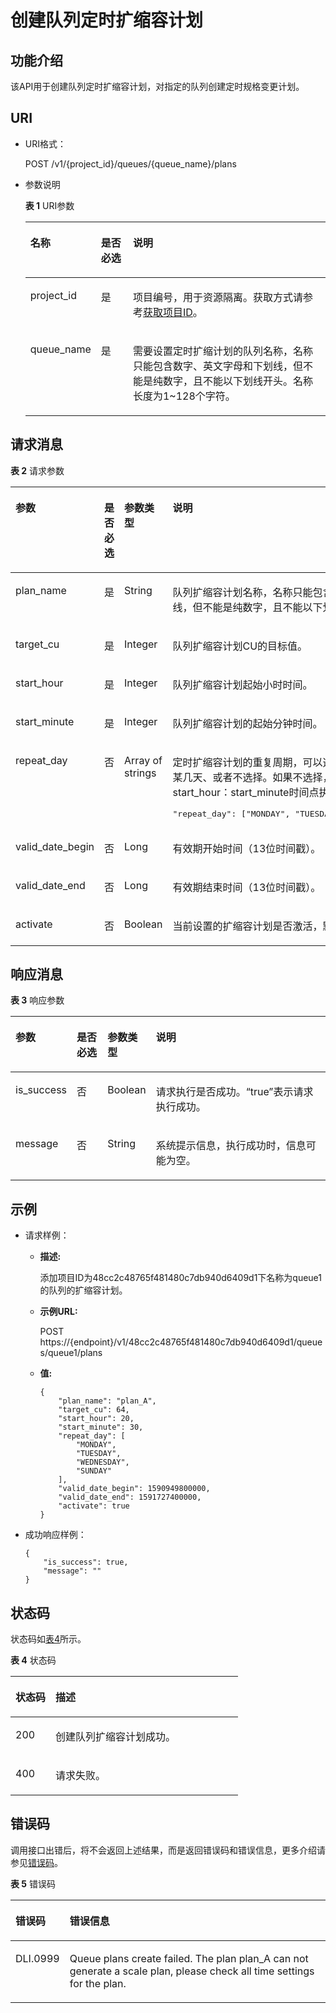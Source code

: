 # 创建队列定时扩缩容计划<a name="dli_02_0291"></a>

## 功能介绍<a name="section18998185384911"></a>

该API用于创建队列定时扩缩容计划，对指定的队列创建定时规格变更计划。

## URI<a name="s9e1b8ec5b57c422a942b19835da7d66e"></a>

-   URI格式：

    POST  /v1/\{project\_id\}/queues/\{queue\_name\}/plans

-   参数说明

    **表 1**  URI参数

    <a name="zh-cn_topic_0069077803_table60779388"></a>
    <table><thead align="left"><tr id="zh-cn_topic_0069077803_row61411666"><th class="cellrowborder" valign="top" width="15.03%" id="mcps1.2.4.1.1"><p id="a420a62a594f9410eaea229ffc8037a61"><a name="a420a62a594f9410eaea229ffc8037a61"></a><a name="a420a62a594f9410eaea229ffc8037a61"></a>名称</p>
    </th>
    <th class="cellrowborder" valign="top" width="11.27%" id="mcps1.2.4.1.2"><p id="zh-cn_topic_0069077803_p873025824211"><a name="zh-cn_topic_0069077803_p873025824211"></a><a name="zh-cn_topic_0069077803_p873025824211"></a>是否必选</p>
    </th>
    <th class="cellrowborder" valign="top" width="73.7%" id="mcps1.2.4.1.3"><p id="a692d3cd97b464aed90ba6d841900a4a5"><a name="a692d3cd97b464aed90ba6d841900a4a5"></a><a name="a692d3cd97b464aed90ba6d841900a4a5"></a>说明</p>
    </th>
    </tr>
    </thead>
    <tbody><tr id="zh-cn_topic_0069077803_row48589216"><td class="cellrowborder" valign="top" width="15.03%" headers="mcps1.2.4.1.1 "><p id="zh-cn_topic_0069077803_p43412436"><a name="zh-cn_topic_0069077803_p43412436"></a><a name="zh-cn_topic_0069077803_p43412436"></a>project_id</p>
    </td>
    <td class="cellrowborder" valign="top" width="11.27%" headers="mcps1.2.4.1.2 "><p id="zh-cn_topic_0069077803_p26746391"><a name="zh-cn_topic_0069077803_p26746391"></a><a name="zh-cn_topic_0069077803_p26746391"></a>是</p>
    </td>
    <td class="cellrowborder" valign="top" width="73.7%" headers="mcps1.2.4.1.3 "><p id="p1310472724012"><a name="p1310472724012"></a><a name="p1310472724012"></a>项目编号，用于资源隔离。获取方式请参考<a href="获取项目ID.md">获取项目ID</a>。</p>
    </td>
    </tr>
    <tr id="row1691519137166"><td class="cellrowborder" valign="top" width="15.03%" headers="mcps1.2.4.1.1 "><p id="p58451326141618"><a name="p58451326141618"></a><a name="p58451326141618"></a>queue_name</p>
    </td>
    <td class="cellrowborder" valign="top" width="11.27%" headers="mcps1.2.4.1.2 "><p id="p138451726171613"><a name="p138451726171613"></a><a name="p138451726171613"></a>是</p>
    </td>
    <td class="cellrowborder" valign="top" width="73.7%" headers="mcps1.2.4.1.3 "><p id="p10845102621613"><a name="p10845102621613"></a><a name="p10845102621613"></a>需要设置定时扩缩计划的队列名称，名称只能包含数字、英文字母和下划线，但不能是纯数字，且不能以下划线开头。名称长度为1~128个字符。</p>
    </td>
    </tr>
    </tbody>
    </table>


## 请求消息<a name="section20458182103"></a>

**表 2**  请求参数

<a name="table75729474247"></a>
<table><thead align="left"><tr id="row55738472249"><th class="cellrowborder" valign="top" width="16.41%" id="mcps1.2.5.1.1"><p id="p11573204732411"><a name="p11573204732411"></a><a name="p11573204732411"></a>参数</p>
</th>
<th class="cellrowborder" valign="top" width="10.48%" id="mcps1.2.5.1.2"><p id="p65731647142420"><a name="p65731647142420"></a><a name="p65731647142420"></a>是否必选</p>
</th>
<th class="cellrowborder" valign="top" width="12.23%" id="mcps1.2.5.1.3"><p id="p95731947152415"><a name="p95731947152415"></a><a name="p95731947152415"></a>参数类型</p>
</th>
<th class="cellrowborder" valign="top" width="60.88%" id="mcps1.2.5.1.4"><p id="p8573144792417"><a name="p8573144792417"></a><a name="p8573144792417"></a>说明</p>
</th>
</tr>
</thead>
<tbody><tr id="row8573164711249"><td class="cellrowborder" valign="top" width="16.41%" headers="mcps1.2.5.1.1 "><p id="p117469267274"><a name="p117469267274"></a><a name="p117469267274"></a>plan_name</p>
</td>
<td class="cellrowborder" valign="top" width="10.48%" headers="mcps1.2.5.1.2 "><p id="p19746826192715"><a name="p19746826192715"></a><a name="p19746826192715"></a>是</p>
</td>
<td class="cellrowborder" valign="top" width="12.23%" headers="mcps1.2.5.1.3 "><p id="p1974611263274"><a name="p1974611263274"></a><a name="p1974611263274"></a>String</p>
</td>
<td class="cellrowborder" valign="top" width="60.88%" headers="mcps1.2.5.1.4 "><p id="p179981558122915"><a name="p179981558122915"></a><a name="p179981558122915"></a>队列扩缩容计划名称，名称只能包含数字、英文字母和下划线，但不能是纯数字，且不能以下划线开头。</p>
</td>
</tr>
<tr id="row9574747192410"><td class="cellrowborder" valign="top" width="16.41%" headers="mcps1.2.5.1.1 "><p id="p8747142615270"><a name="p8747142615270"></a><a name="p8747142615270"></a>target_cu</p>
</td>
<td class="cellrowborder" valign="top" width="10.48%" headers="mcps1.2.5.1.2 "><p id="p674742662718"><a name="p674742662718"></a><a name="p674742662718"></a>是</p>
</td>
<td class="cellrowborder" valign="top" width="12.23%" headers="mcps1.2.5.1.3 "><p id="p074712269273"><a name="p074712269273"></a><a name="p074712269273"></a>Integer</p>
</td>
<td class="cellrowborder" valign="top" width="60.88%" headers="mcps1.2.5.1.4 "><p id="p1681616603013"><a name="p1681616603013"></a><a name="p1681616603013"></a>队列扩缩容计划CU的目标值。</p>
</td>
</tr>
<tr id="row957484782415"><td class="cellrowborder" valign="top" width="16.41%" headers="mcps1.2.5.1.1 "><p id="p14747926112716"><a name="p14747926112716"></a><a name="p14747926112716"></a>start_hour</p>
</td>
<td class="cellrowborder" valign="top" width="10.48%" headers="mcps1.2.5.1.2 "><p id="p674782613279"><a name="p674782613279"></a><a name="p674782613279"></a>是</p>
</td>
<td class="cellrowborder" valign="top" width="12.23%" headers="mcps1.2.5.1.3 "><p id="p16747126192711"><a name="p16747126192711"></a><a name="p16747126192711"></a>Integer</p>
</td>
<td class="cellrowborder" valign="top" width="60.88%" headers="mcps1.2.5.1.4 "><p id="p9707193053011"><a name="p9707193053011"></a><a name="p9707193053011"></a>队列扩缩容计划起始小时时间。</p>
</td>
</tr>
<tr id="row1536285612613"><td class="cellrowborder" valign="top" width="16.41%" headers="mcps1.2.5.1.1 "><p id="p97471726202711"><a name="p97471726202711"></a><a name="p97471726202711"></a>start_minute</p>
</td>
<td class="cellrowborder" valign="top" width="10.48%" headers="mcps1.2.5.1.2 "><p id="p9747142618273"><a name="p9747142618273"></a><a name="p9747142618273"></a>是</p>
</td>
<td class="cellrowborder" valign="top" width="12.23%" headers="mcps1.2.5.1.3 "><p id="p167473262273"><a name="p167473262273"></a><a name="p167473262273"></a>Integer</p>
</td>
<td class="cellrowborder" valign="top" width="60.88%" headers="mcps1.2.5.1.4 "><p id="p1637841103017"><a name="p1637841103017"></a><a name="p1637841103017"></a>队列扩缩容计划的起始分钟时间。</p>
</td>
</tr>
<tr id="row83634561261"><td class="cellrowborder" valign="top" width="16.41%" headers="mcps1.2.5.1.1 "><p id="p574742672711"><a name="p574742672711"></a><a name="p574742672711"></a>repeat_day</p>
</td>
<td class="cellrowborder" valign="top" width="10.48%" headers="mcps1.2.5.1.2 "><p id="p15747426192714"><a name="p15747426192714"></a><a name="p15747426192714"></a>否</p>
</td>
<td class="cellrowborder" valign="top" width="12.23%" headers="mcps1.2.5.1.3 "><p id="p187471326132719"><a name="p187471326132719"></a><a name="p187471326132719"></a>Array of strings</p>
</td>
<td class="cellrowborder" valign="top" width="60.88%" headers="mcps1.2.5.1.4 "><p id="p121181756103110"><a name="p121181756103110"></a><a name="p121181756103110"></a>定时扩缩容计划的重复周期，可以选择周一到周日的某一天、某几天、或者不选择。如果不选择，则会在当前时间后的start_hour：start_minute时间点执行扩缩容计划。例如：</p>
<pre class="screen" id="screen0538176143217"><a name="screen0538176143217"></a><a name="screen0538176143217"></a>"repeat_day": ["MONDAY", "TUESDAY", "WEDNESDAY","SUNDAY"]</pre>
</td>
</tr>
<tr id="row33641856162617"><td class="cellrowborder" valign="top" width="16.41%" headers="mcps1.2.5.1.1 "><p id="p1174820262273"><a name="p1174820262273"></a><a name="p1174820262273"></a>valid_date_begin</p>
</td>
<td class="cellrowborder" valign="top" width="10.48%" headers="mcps1.2.5.1.2 "><p id="p1748026102713"><a name="p1748026102713"></a><a name="p1748026102713"></a>否</p>
</td>
<td class="cellrowborder" valign="top" width="12.23%" headers="mcps1.2.5.1.3 "><p id="p13748326142713"><a name="p13748326142713"></a><a name="p13748326142713"></a>Long</p>
</td>
<td class="cellrowborder" valign="top" width="60.88%" headers="mcps1.2.5.1.4 "><p id="p16862154113016"><a name="p16862154113016"></a><a name="p16862154113016"></a>有效期开始时间（13位时间戳）。</p>
</td>
</tr>
<tr id="row1242313382714"><td class="cellrowborder" valign="top" width="16.41%" headers="mcps1.2.5.1.1 "><p id="p18748192613273"><a name="p18748192613273"></a><a name="p18748192613273"></a>valid_date_end</p>
</td>
<td class="cellrowborder" valign="top" width="10.48%" headers="mcps1.2.5.1.2 "><p id="p5748152642714"><a name="p5748152642714"></a><a name="p5748152642714"></a>否</p>
</td>
<td class="cellrowborder" valign="top" width="12.23%" headers="mcps1.2.5.1.3 "><p id="p1774892652720"><a name="p1774892652720"></a><a name="p1774892652720"></a>Long</p>
</td>
<td class="cellrowborder" valign="top" width="60.88%" headers="mcps1.2.5.1.4 "><p id="p551490123111"><a name="p551490123111"></a><a name="p551490123111"></a>有效期结束时间（13位时间戳）。</p>
</td>
</tr>
<tr id="row342393172713"><td class="cellrowborder" valign="top" width="16.41%" headers="mcps1.2.5.1.1 "><p id="p19748122682720"><a name="p19748122682720"></a><a name="p19748122682720"></a>activate</p>
</td>
<td class="cellrowborder" valign="top" width="10.48%" headers="mcps1.2.5.1.2 "><p id="p12748426112719"><a name="p12748426112719"></a><a name="p12748426112719"></a>否</p>
</td>
<td class="cellrowborder" valign="top" width="12.23%" headers="mcps1.2.5.1.3 "><p id="p7748142615276"><a name="p7748142615276"></a><a name="p7748142615276"></a>Boolean</p>
</td>
<td class="cellrowborder" valign="top" width="60.88%" headers="mcps1.2.5.1.4 "><p id="p158321350316"><a name="p158321350316"></a><a name="p158321350316"></a>当前设置的扩缩容计划是否激活，默认为<span class="parmvalue" id="parmvalue63121247113217"><a name="parmvalue63121247113217"></a><a name="parmvalue63121247113217"></a>“true”</span>，表示激活。</p>
</td>
</tr>
</tbody>
</table>

## 响应消息<a name="sd1ecb66580054b2ea403be8b2272a2c7"></a>

**表 3**  响应参数

<a name="zh-cn_topic_0069077927_table56638444"></a>
<table><thead align="left"><tr id="zh-cn_topic_0069077927_row48911609"><th class="cellrowborder" valign="top" width="11.58%" id="mcps1.2.5.1.1"><p id="ae076f6b3f1bf463b9cc087fc566253d5"><a name="ae076f6b3f1bf463b9cc087fc566253d5"></a><a name="ae076f6b3f1bf463b9cc087fc566253d5"></a>参数</p>
</th>
<th class="cellrowborder" valign="top" width="10.66%" id="mcps1.2.5.1.2"><p id="p12583123083811"><a name="p12583123083811"></a><a name="p12583123083811"></a>是否必选</p>
</th>
<th class="cellrowborder" valign="top" width="13.239999999999998%" id="mcps1.2.5.1.3"><p id="a59685f4525af4d82a623288ff8ccb0f4"><a name="a59685f4525af4d82a623288ff8ccb0f4"></a><a name="a59685f4525af4d82a623288ff8ccb0f4"></a>参数类型</p>
</th>
<th class="cellrowborder" valign="top" width="64.52%" id="mcps1.2.5.1.4"><p id="zh-cn_topic_0069077927_p632718127368"><a name="zh-cn_topic_0069077927_p632718127368"></a><a name="zh-cn_topic_0069077927_p632718127368"></a>说明</p>
</th>
</tr>
</thead>
<tbody><tr id="zh-cn_topic_0069077927_row27919264"><td class="cellrowborder" valign="top" width="11.58%" headers="mcps1.2.5.1.1 "><p id="zh-cn_topic_0069077927_p46867877"><a name="zh-cn_topic_0069077927_p46867877"></a><a name="zh-cn_topic_0069077927_p46867877"></a>is_success</p>
</td>
<td class="cellrowborder" valign="top" width="10.66%" headers="mcps1.2.5.1.2 "><p id="p9584230133817"><a name="p9584230133817"></a><a name="p9584230133817"></a>否</p>
</td>
<td class="cellrowborder" valign="top" width="13.239999999999998%" headers="mcps1.2.5.1.3 "><p id="zh-cn_topic_0069077927_p7327597"><a name="zh-cn_topic_0069077927_p7327597"></a><a name="zh-cn_topic_0069077927_p7327597"></a>Boolean</p>
</td>
<td class="cellrowborder" valign="top" width="64.52%" headers="mcps1.2.5.1.4 "><p id="zh-cn_topic_0069077927_p56664447"><a name="zh-cn_topic_0069077927_p56664447"></a><a name="zh-cn_topic_0069077927_p56664447"></a>请求执行是否成功。<span class="parmvalue" id="parmvalue15544115155755"><a name="parmvalue15544115155755"></a><a name="parmvalue15544115155755"></a>“true”</span>表示请求执行成功。</p>
</td>
</tr>
<tr id="zh-cn_topic_0069077927_row40217981"><td class="cellrowborder" valign="top" width="11.58%" headers="mcps1.2.5.1.1 "><p id="zh-cn_topic_0069077927_p36431005"><a name="zh-cn_topic_0069077927_p36431005"></a><a name="zh-cn_topic_0069077927_p36431005"></a>message</p>
</td>
<td class="cellrowborder" valign="top" width="10.66%" headers="mcps1.2.5.1.2 "><p id="p95842301382"><a name="p95842301382"></a><a name="p95842301382"></a>否</p>
</td>
<td class="cellrowborder" valign="top" width="13.239999999999998%" headers="mcps1.2.5.1.3 "><p id="zh-cn_topic_0069077927_p49163111"><a name="zh-cn_topic_0069077927_p49163111"></a><a name="zh-cn_topic_0069077927_p49163111"></a>String</p>
</td>
<td class="cellrowborder" valign="top" width="64.52%" headers="mcps1.2.5.1.4 "><p id="a4fa277540d3e42e48cec2027a36ca6bc"><a name="a4fa277540d3e42e48cec2027a36ca6bc"></a><a name="a4fa277540d3e42e48cec2027a36ca6bc"></a>系统提示信息，执行成功时，信息可能为空。</p>
</td>
</tr>
</tbody>
</table>

## 示例<a name="section17446171164041"></a>

-   请求样例：
    -   **描述:**

        添加项目ID为48cc2c48765f481480c7db940d6409d1下名称为queue1的队列的扩缩容计划。

    -   **示例URL:**

        POST https://\{endpoint\}/v1/48cc2c48765f481480c7db940d6409d1/queues/queue1/plans

    -   **值:**

        ```
        {
            "plan_name": "plan_A",
            "target_cu": 64,
            "start_hour": 20,
            "start_minute": 30,
            "repeat_day": [
                "MONDAY",
                "TUESDAY",
                "WEDNESDAY",
                "SUNDAY"
            ],
            "valid_date_begin": 1590949800000,
            "valid_date_end": 1591727400000,
            "activate": true
        }
        ```


-   成功响应样例：

    ```
    {
        "is_success": true,
        "message": ""
    }
    ```


## 状态码<a name="s1b495ba11cd9411c9ad2ee50103334a7"></a>

状态码如[表4](#t43c1f1c0ba344f4cbcb270953d9cca2a)所示。

**表 4**  状态码

<a name="t43c1f1c0ba344f4cbcb270953d9cca2a"></a>
<table><thead align="left"><tr id="r2ad0f008ce2248a1800a3e8b77226a56"><th class="cellrowborder" valign="top" width="17.580000000000002%" id="mcps1.2.3.1.1"><p id="afa33b7f5b0ac4d008ebcf6493f629b24"><a name="afa33b7f5b0ac4d008ebcf6493f629b24"></a><a name="afa33b7f5b0ac4d008ebcf6493f629b24"></a>状态码</p>
</th>
<th class="cellrowborder" valign="top" width="82.42%" id="mcps1.2.3.1.2"><p id="af801170b350b4f8ba3b575c7ddb8b13e"><a name="af801170b350b4f8ba3b575c7ddb8b13e"></a><a name="af801170b350b4f8ba3b575c7ddb8b13e"></a>描述</p>
</th>
</tr>
</thead>
<tbody><tr id="r0b449b1d3b8c498ea3e6cce16c80a14c"><td class="cellrowborder" valign="top" width="17.580000000000002%" headers="mcps1.2.3.1.1 "><p id="a8c63a97e3bad402ebaead0bd99cad632"><a name="a8c63a97e3bad402ebaead0bd99cad632"></a><a name="a8c63a97e3bad402ebaead0bd99cad632"></a>200</p>
</td>
<td class="cellrowborder" valign="top" width="82.42%" headers="mcps1.2.3.1.2 "><p id="p161153323162"><a name="p161153323162"></a><a name="p161153323162"></a>创建队列扩缩容计划成功。</p>
</td>
</tr>
<tr id="row1012873412149"><td class="cellrowborder" valign="top" width="17.580000000000002%" headers="mcps1.2.3.1.1 "><p id="p1912813348145"><a name="p1912813348145"></a><a name="p1912813348145"></a>400</p>
</td>
<td class="cellrowborder" valign="top" width="82.42%" headers="mcps1.2.3.1.2 "><p id="p154287617445"><a name="p154287617445"></a><a name="p154287617445"></a>请求失败。</p>
</td>
</tr>
</tbody>
</table>

## 错误码<a name="section13596141025715"></a>

调用接口出错后，将不会返回上述结果，而是返回错误码和错误信息，更多介绍请参见[错误码](错误码.md)。

**表 5**  错误码

<a name="zh-cn_topic_0207595520_table847819307387"></a>
<table><thead align="left"><tr id="zh-cn_topic_0207595520_row2479163016383"><th class="cellrowborder" valign="top" width="14.299999999999999%" id="mcps1.2.3.1.1"><p id="zh-cn_topic_0207595520_p114796309389"><a name="zh-cn_topic_0207595520_p114796309389"></a><a name="zh-cn_topic_0207595520_p114796309389"></a>错误码</p>
</th>
<th class="cellrowborder" valign="top" width="85.7%" id="mcps1.2.3.1.2"><p id="zh-cn_topic_0207595520_p1647973053817"><a name="zh-cn_topic_0207595520_p1647973053817"></a><a name="zh-cn_topic_0207595520_p1647973053817"></a>错误信息</p>
</th>
</tr>
</thead>
<tbody><tr id="zh-cn_topic_0207595520_row1047920308387"><td class="cellrowborder" valign="top" width="14.299999999999999%" headers="mcps1.2.3.1.1 "><p id="p11273151383718"><a name="p11273151383718"></a><a name="p11273151383718"></a>DLI.0999</p>
</td>
<td class="cellrowborder" valign="top" width="85.7%" headers="mcps1.2.3.1.2 "><p id="p1098813914378"><a name="p1098813914378"></a><a name="p1098813914378"></a>Queue plans create failed. The plan plan_A can not generate a scale plan, please check all time settings for the plan.</p>
</td>
</tr>
</tbody>
</table>

